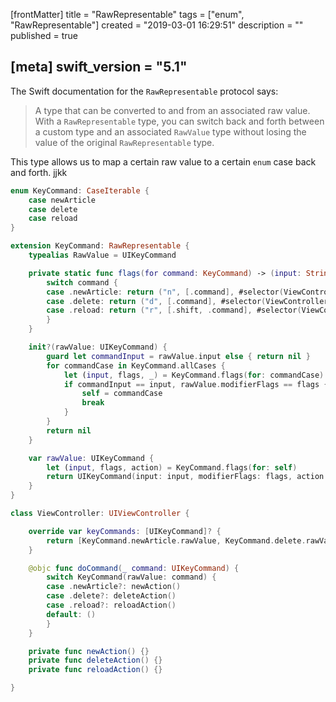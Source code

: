 [frontMatter]
title = "RawRepresentable"
tags = ["enum", "RawRepresentable"]
created = "2019-03-01 16:29:51"
description = ""
published = true

[meta]
swift_version = "5.1"
---

The Swift documentation for the `RawRepresentable` protocol says:

> A type that can be converted to and from an associated raw value.
> With a `RawRepresentable` type, you can switch back and forth between a
> custom type and an associated `RawValue` type without losing the value of
> the original `RawRepresentable` type.

This type allows us to map a certain raw value to a certain `enum` case back and forth. 
jjkk


``` Swift
enum KeyCommand: CaseIterable {
    case newArticle
    case delete
    case reload
}

extension KeyCommand: RawRepresentable {
    typealias RawValue = UIKeyCommand

    private static func flags(for command: KeyCommand) -> (input: String, modifierFlags: UIKeyModifierFlags, Selector) {
        switch command {
        case .newArticle: return ("n", [.command], #selector(ViewController.doCommand(_ :)))
        case .delete: return ("d", [.command], #selector(ViewController.doCommand(_ :)))
        case .reload: return ("r", [.shift, .command], #selector(ViewController.doCommand(_ :)))
        }
    }

    init?(rawValue: UIKeyCommand) {
        guard let commandInput = rawValue.input else { return nil }
        for commandCase in KeyCommand.allCases {
            let (input, flags, _) = KeyCommand.flags(for: commandCase)
            if commandInput == input, rawValue.modifierFlags == flags {
                self = commandCase
                break
            }
        }
        return nil
    }

    var rawValue: UIKeyCommand {
        let (input, flags, action) = KeyCommand.flags(for: self)
        return UIKeyCommand(input: input, modifierFlags: flags, action: action)
    }
}

class ViewController: UIViewController {

    override var keyCommands: [UIKeyCommand]? {
        return [KeyCommand.newArticle.rawValue, KeyCommand.delete.rawValue, KeyCommand.reload.rawValue]
    }

    @objc func doCommand(_ command: UIKeyCommand) {
        switch KeyCommand(rawValue: command) {
        case .newArticle?: newAction()
        case .delete?: deleteAction()
        case .reload?: reloadAction()
        default: ()
        }
    }

    private func newAction() {}
    private func deleteAction() {}
    private func reloadAction() {}

}
```
